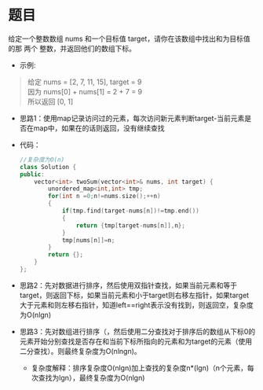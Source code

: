 # 题目
给定一个整数数组 nums 和一个目标值 target，请你在该数组中找出和为目标值的那 两个 整数，并返回他们的数组下标。


* 示例:
>给定 nums = [2, 7, 11, 15], target = 9<br>
因为 nums[0] + nums[1] = 2 + 7 = 9<br>
所以返回 [0, 1]

* 思路1：使用map记录访问过的元素，每次访问新元素判断target-当前元素是否在map中，如果在的话则返回，没有继续查找

* 代码：
    ```C++
    //复杂度为O(n)
    class Solution {
    public:
        vector<int> twoSum(vector<int>& nums, int target) {
            unordered_map<int,int> tmp;
            for(int n =0;n!=nums.size();++n)
            {
                if(tmp.find(target-nums[n])!=tmp.end())
                {
                    return {tmp[target-nums[n]],n};
                }
                tmp[nums[n]]=n;
            }
            return {};
        }
    };
    ```
* 思路2：先对数据进行排序，然后使用双指针查找，如果当前元素和等于target，则返回下标，如果当前元素和小于target则右移左指针，如果target大于元素和则左移右指针，知道left==right表示没有找到，则返回空，复杂度为O(nlgn)


* 思路3：先对数组进行排序（，然后使用二分查找对于排序后的数组从下标0的元素开始分别查找是否存在和当前下标所指向的元素和为target的元素（使用二分查找）。则最终复杂度为O(nlngn)。
    * 复杂度解释：排序复杂度O(nlgn)加上查找的复杂度n*(lgn)（n个元素，每次查找为lgn），最终复杂度为O(nlgn)